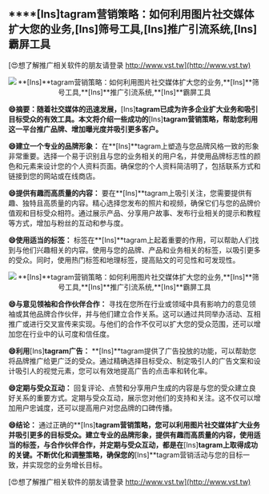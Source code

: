 ## ****[Ins]**tagram营销策略：如何利用图片社交媒体扩大您的业务,**[Ins]**筛号工具,**[Ins]**推广引流系统,**[Ins]**霸屏工具**

[😍想了解推广相关软件的朋友请登录 http://www.vst.tw](http://www.vst.tw)

 <center><img src="https://vst.tw/MP4/tuiguang/png/8.png" alt="**[Ins]**tagram营销策略：如何利用图片社交媒体扩大您的业务,**[Ins]**筛号工具,**[Ins]**推广引流系统,**[Ins]**霸屏工具"></center>

**😄摘要：随着社交媒体的迅速发展，**[Ins]**tagram已成为许多企业扩大业务和吸引目标受众的有效工具。本文将介绍一些成功的**[Ins]**tagram营销策略，帮助您利用这一平台推广品牌、增加曝光度并吸引更多客户。**

**😄建立一个专业的品牌形象：**
在**[Ins]**tagram上塑造与您品牌风格一致的形象非常重要。选择一个易于识别且与您的业务相关的用户名，并使用品牌标志性的颜色和元素来设计您的个人资料页面。确保您的个人资料简洁明了，包括联系方式和链接到您的网站或在线商店。

**😄提供有趣而高质量的内容：**
要在**[Ins]**tagram上吸引关注，您需要提供有趣、独特且高质量的内容。精心选择您发布的照片和视频，确保它们与您的品牌价值观和目标受众相符。通过展示产品、分享用户故事、发布行业相关的提示和教程等方式，增加与粉丝的互动和参与度。

**😄使用适当的标签：**
标签在**[Ins]**tagram上起着重要的作用，可以帮助人们找到与他们兴趣相关的内容。使用与您的品牌、产品和业务相关的标签，以吸引更多的受众。同时，使用热门标签和地理标签，提高贴文的可见性和可发现性。

 <center><img src="https://vst.tw/MP4/tuiguang/png/3.png" alt="**[Ins]**tagram营销策略：如何利用图片社交媒体扩大您的业务,**[Ins]**筛号工具,**[Ins]**推广引流系统,**[Ins]**霸屏工具"></center>

**😄与意见领袖和合作伙伴合作：**
寻找在您所在行业或领域中具有影响力的意见领袖或其他品牌合作伙伴，并与他们建立合作关系。这可以通过共同举办活动、互相推广或进行交叉宣传来实现。与他们的合作不仅可以扩大您的受众范围，还可以增加您在行业中的认可度和信任度。

**😄利用**[Ins]**tagram广告：**
**[Ins]**tagram提供了广告投放的功能，可以帮助您将品牌推广给更广泛的受众。通过精确选择目标受众、制定吸引人的广告文案和设计吸引人的视觉元素，您可以有效地提高广告的点击率和转化率。

**😄定期与受众互动：**
回复评论、点赞和分享用户生成的内容是与您的受众建立良好关系的重要方式。定期与受众互动，展示您对他们的支持和关注。这不仅可以增加用户忠诚度，还可以提高用户对您品牌的口碑传播。

**😄结论：**
通过正确的**[Ins]**tagram营销策略，您可以利用图片社交媒体扩大业务并吸引更多的目标受众。建立专业的品牌形象，提供有趣而高质量的内容，使用适当的标签，与合作伙伴合作，并定期与受众互动，都是在**[Ins]**tagram上取得成功的关键。不断优化和调整策略，确保您的**[Ins]**tagram营销活动与您的目标一致，并实现您的业务增长目标。

[😍想了解推广相关软件的朋友请登录 http://www.vst.tw](http://www.vst.tw)




